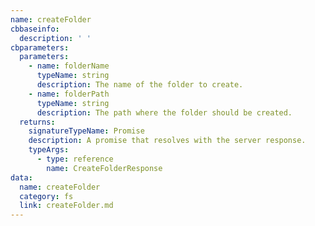 ```yaml
---
name: createFolder
cbbaseinfo:
  description: ' '
cbparameters:
  parameters:
    - name: folderName
      typeName: string
      description: The name of the folder to create.
    - name: folderPath
      typeName: string
      description: The path where the folder should be created.
  returns:
    signatureTypeName: Promise
    description: A promise that resolves with the server response.
    typeArgs:
      - type: reference
        name: CreateFolderResponse
data:
  name: createFolder
  category: fs
  link: createFolder.md
---
```

<CBBaseInfo/> 
 <CBParameters/>